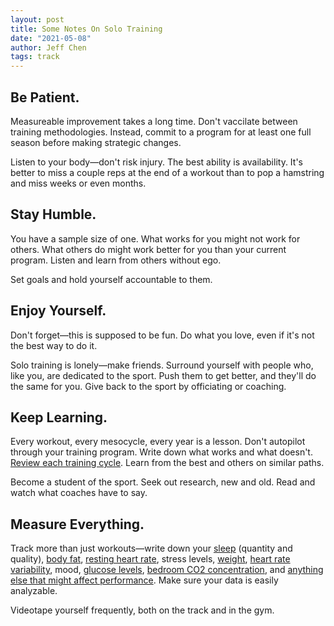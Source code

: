 ```yaml
---
layout: post
title: Some Notes On Solo Training
date: "2021-05-08"
author: Jeff Chen
tags: track
---
```


## Be Patient.

Measureable improvement takes a long time. Don't vaccilate between training methodologies. Instead, commit to a program for at least one full season before making strategic changes.

Listen to your body—don't risk injury. The best ability is availability. It's better to miss a couple reps at the end of a workout than to pop a hamstring and miss weeks or even months.

<!-- excerpt -->

## Stay Humble.

You have a sample size of one. What works for you might not work for others. What others do might work better for you than your current program. Listen and learn from others without ego.

Set goals and hold yourself accountable to them.

## Enjoy Yourself.

Don't forget—this is supposed to be fun. Do what you love, even if it's not the best way to do it.

Solo training is lonely—make friends. Surround yourself with people who, like you, are dedicated to the sport. Push them to get better, and they'll do the same for you. Give back to the sport by officiating or coaching.

## Keep Learning.

Every workout, every mesocycle, every year is a lesson. Don't autopilot through your training program. Write down what works and what doesn't. [Review each training cycle](https://jeffchen.dev/posts/2020-Track-Season-Retro/). Learn from the best and others on similar paths.

Become a student of the sport. Seek out research, new and old. Read and watch what coaches have to say.

## Measure Everything.

Track more than just workouts—write down your [sleep](https://join.whoop.com/#/439C34) (quantity and quality), [body fat](https://www.bodyspec.com/), [resting heart rate](https://join.whoop.com/#/439C34), stress levels, [weight](https://www.amazon.com/dp/B07Q5CLWZC/?tag=thewire06-20&linkCode=xm2&ascsubtag=AwEAAAAAAAAAAdMB), [heart rate variability](https://join.whoop.com/#/439C34), mood, [glucose levels](https://www.levelshealth.com/), [bedroom CO2 concentration](https://www.getawair.com/home), and [anything else that might affect performance](https://jeffchen.dev/posts/Body-Composition-For-Sprinters/). Make sure your data is easily analyzable.

Videotape yourself frequently, both on the track and in the gym.
